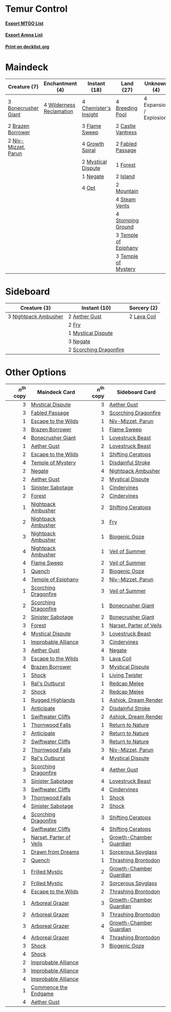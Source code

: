 # Temur Control

#### [Export MTGO List](../collection/Temur%20Control/Temur%20Control.txt)
#### [Export Arena List](../collection/Temur%20Control/Temur%20Control_arena.txt)
#### [Print on decklist.org](http://decklist.org/?deckmain=3%09Bonecrusher%20Giant%0A2%09Brazen%20Borrower%0A4%09Breeding%20Pool%0A2%09Castle%20Vantress%0A4%09Chemister's%20Insight%0A4%09Expansion%20/%20Explosion%0A2%09Fabled%20Passage%0A3%09Flame%20Sweep%0A1%09Forest%0A4%09Growth%20Spiral%0A2%09Island%0A2%09Mountain%0A2%09Mystical%20Dispute%0A1%09Negate%0A2%09Niv-Mizzet,%20Parun%0A4%09Opt%0A4%09Steam%20Vents%0A4%09Stomping%20Ground%0A3%09Temple%20of%20Epiphany%0A3%09Temple%20of%20Mystery%0A4%09Wilderness%20Reclamation&deckside=2%09Aether%20Gust%0A2%09Fry%0A2%09Lava%20Coil%0A1%09Mystical%20Dispute%0A3%09Negate%0A3%09Nightpack%20Ambusher%0A2%09Scorching%20Dragonfire)
# Maindeck

|                                         Creature (7)                                         |                                          Enchantment (4)                                          |                                          Instant (18)                                          |                                           Land (27)                                           |      Unknown (4)      |
|----------------------------------------------------------------------------------------------|---------------------------------------------------------------------------------------------------|------------------------------------------------------------------------------------------------|-----------------------------------------------------------------------------------------------|-----------------------|
|3 [Bonecrusher Giant](http://gatherer.wizards.com/Pages/Card/Details.aspx?multiverseid=473077)|4 [Wilderness Reclamation](http://gatherer.wizards.com/Pages/Card/Details.aspx?multiverseid=457293)|4 [Chemister's Insight](http://gatherer.wizards.com/Pages/Card/Details.aspx?multiverseid=452782)|4 [Breeding Pool](http://gatherer.wizards.com/Pages/Card/Details.aspx?multiverseid=97088)      |4 Expansion / Explosion|
|2 [Brazen Borrower](http://gatherer.wizards.com/Pages/Card/Details.aspx?multiverseid=473001)  |                                                                                                   |3 [Flame Sweep](http://gatherer.wizards.com/Pages/Card/Details.aspx?multiverseid=466893)        |2 [Castle Vantress](http://gatherer.wizards.com/Pages/Card/Details.aspx?multiverseid=473204)   |                       |
|2 [Niv-Mizzet, Parun](http://gatherer.wizards.com/Pages/Card/Details.aspx?multiverseid=452942)|                                                                                                   |4 [Growth Spiral](http://gatherer.wizards.com/Pages/Card/Details.aspx?multiverseid=457322)      |2 [Fabled Passage](http://gatherer.wizards.com/Pages/Card/Details.aspx?multiverseid=473206)    |                       |
|                                                                                              |                                                                                                   |2 [Mystical Dispute](http://gatherer.wizards.com/Pages/Card/Details.aspx?multiverseid=473020)   |1 [Forest](http://gatherer.wizards.com/Pages/Card/Details.aspx?multiverseid=439860)            |                       |
|                                                                                              |                                                                                                   |1 [Negate](http://gatherer.wizards.com/Pages/Card/Details.aspx?multiverseid=423707)             |2 [Island](http://gatherer.wizards.com/Pages/Card/Details.aspx?multiverseid=439857)            |                       |
|                                                                                              |                                                                                                   |4 [Opt](http://gatherer.wizards.com/Pages/Card/Details.aspx?multiverseid=442948)                |2 [Mountain](http://gatherer.wizards.com/Pages/Card/Details.aspx?multiverseid=439859)          |                       |
|                                                                                              |                                                                                                   |                                                                                                |4 [Steam Vents](http://gatherer.wizards.com/Pages/Card/Details.aspx?multiverseid=405109)       |                       |
|                                                                                              |                                                                                                   |                                                                                                |4 [Stomping Ground](http://gatherer.wizards.com/Pages/Card/Details.aspx?multiverseid=405110)   |                       |
|                                                                                              |                                                                                                   |                                                                                                |3 [Temple of Epiphany](http://gatherer.wizards.com/Pages/Card/Details.aspx?multiverseid=442808)|                       |
|                                                                                              |                                                                                                   |                                                                                                |3 [Temple of Mystery](http://gatherer.wizards.com/Pages/Card/Details.aspx?multiverseid=373571) |                       |


# Sideboard

|                                         Creature (3)                                          |                                          Instant (10)                                           |                                     Sorcery (2)                                      |
|-----------------------------------------------------------------------------------------------|-------------------------------------------------------------------------------------------------|--------------------------------------------------------------------------------------|
|3 [Nightpack Ambusher](http://gatherer.wizards.com/Pages/Card/Details.aspx?multiverseid=466939)|2 [Aether Gust](http://gatherer.wizards.com/Pages/Card/Details.aspx?multiverseid=466796)         |2 [Lava Coil](http://gatherer.wizards.com/Pages/Card/Details.aspx?multiverseid=452858)|
|                                                                                               |2 [Fry](http://gatherer.wizards.com/Pages/Card/Details.aspx?multiverseid=466894)                 |                                                                                      |
|                                                                                               |1 [Mystical Dispute](http://gatherer.wizards.com/Pages/Card/Details.aspx?multiverseid=473020)    |                                                                                      |
|                                                                                               |3 [Negate](http://gatherer.wizards.com/Pages/Card/Details.aspx?multiverseid=423707)              |                                                                                      |
|                                                                                               |2 [Scorching Dragonfire](http://gatherer.wizards.com/Pages/Card/Details.aspx?multiverseid=473101)|                                                                                      |


# Other Options

|*n*<sup>th</sup> copy|                                          Maindeck Card                                           |*n*<sup>th</sup> copy|                                          Sideboard Card                                          |
|--------------------:|--------------------------------------------------------------------------------------------------|--------------------:|--------------------------------------------------------------------------------------------------|
|                    3|[Mystical Dispute](http://gatherer.wizards.com/Pages/Card/Details.aspx?multiverseid=473020)       |                    3|[Aether Gust](http://gatherer.wizards.com/Pages/Card/Details.aspx?multiverseid=466796)            |
|                    3|[Fabled Passage](http://gatherer.wizards.com/Pages/Card/Details.aspx?multiverseid=473206)         |                    3|[Scorching Dragonfire](http://gatherer.wizards.com/Pages/Card/Details.aspx?multiverseid=473101)   |
|                    1|[Escape to the Wilds](http://gatherer.wizards.com/Pages/Card/Details.aspx?multiverseid=473151)    |                    1|[Niv-Mizzet, Parun](http://gatherer.wizards.com/Pages/Card/Details.aspx?multiverseid=452942)      |
|                    3|[Brazen Borrower](http://gatherer.wizards.com/Pages/Card/Details.aspx?multiverseid=473001)        |                    1|[Flame Sweep](http://gatherer.wizards.com/Pages/Card/Details.aspx?multiverseid=466893)            |
|                    4|[Bonecrusher Giant](http://gatherer.wizards.com/Pages/Card/Details.aspx?multiverseid=473077)      |                    1|[Lovestruck Beast](http://gatherer.wizards.com/Pages/Card/Details.aspx?multiverseid=473127)       |
|                    1|[Aether Gust](http://gatherer.wizards.com/Pages/Card/Details.aspx?multiverseid=466796)            |                    2|[Lovestruck Beast](http://gatherer.wizards.com/Pages/Card/Details.aspx?multiverseid=473127)       |
|                    2|[Escape to the Wilds](http://gatherer.wizards.com/Pages/Card/Details.aspx?multiverseid=473151)    |                    1|[Shifting Ceratops](http://gatherer.wizards.com/Pages/Card/Details.aspx?multiverseid=466948)      |
|                    4|[Temple of Mystery](http://gatherer.wizards.com/Pages/Card/Details.aspx?multiverseid=373571)      |                    1|[Disdainful Stroke](http://gatherer.wizards.com/Pages/Card/Details.aspx?multiverseid=420705)      |
|                    2|[Negate](http://gatherer.wizards.com/Pages/Card/Details.aspx?multiverseid=423707)                 |                    4|[Nightpack Ambusher](http://gatherer.wizards.com/Pages/Card/Details.aspx?multiverseid=466939)     |
|                    2|[Aether Gust](http://gatherer.wizards.com/Pages/Card/Details.aspx?multiverseid=466796)            |                    2|[Mystical Dispute](http://gatherer.wizards.com/Pages/Card/Details.aspx?multiverseid=473020)       |
|                    1|[Sinister Sabotage](http://gatherer.wizards.com/Pages/Card/Details.aspx?multiverseid=452804)      |                    1|[Cindervines](http://gatherer.wizards.com/Pages/Card/Details.aspx?multiverseid=457305)            |
|                    2|[Forest](http://gatherer.wizards.com/Pages/Card/Details.aspx?multiverseid=439860)                 |                    2|[Cindervines](http://gatherer.wizards.com/Pages/Card/Details.aspx?multiverseid=457305)            |
|                    1|[Nightpack Ambusher](http://gatherer.wizards.com/Pages/Card/Details.aspx?multiverseid=466939)     |                    2|[Shifting Ceratops](http://gatherer.wizards.com/Pages/Card/Details.aspx?multiverseid=466948)      |
|                    2|[Nightpack Ambusher](http://gatherer.wizards.com/Pages/Card/Details.aspx?multiverseid=466939)     |                    3|[Fry](http://gatherer.wizards.com/Pages/Card/Details.aspx?multiverseid=466894)                    |
|                    3|[Nightpack Ambusher](http://gatherer.wizards.com/Pages/Card/Details.aspx?multiverseid=466939)     |                    1|[Biogenic Ooze](http://gatherer.wizards.com/Pages/Card/Details.aspx?multiverseid=457266)          |
|                    4|[Nightpack Ambusher](http://gatherer.wizards.com/Pages/Card/Details.aspx?multiverseid=466939)     |                    1|[Veil of Summer](http://gatherer.wizards.com/Pages/Card/Details.aspx?multiverseid=466952)         |
|                    4|[Flame Sweep](http://gatherer.wizards.com/Pages/Card/Details.aspx?multiverseid=466893)            |                    2|[Veil of Summer](http://gatherer.wizards.com/Pages/Card/Details.aspx?multiverseid=466952)         |
|                    1|[Quench](http://gatherer.wizards.com/Pages/Card/Details.aspx?multiverseid=457192)                 |                    2|[Biogenic Ooze](http://gatherer.wizards.com/Pages/Card/Details.aspx?multiverseid=457266)          |
|                    4|[Temple of Epiphany](http://gatherer.wizards.com/Pages/Card/Details.aspx?multiverseid=442808)     |                    2|[Niv-Mizzet, Parun](http://gatherer.wizards.com/Pages/Card/Details.aspx?multiverseid=452942)      |
|                    1|[Scorching Dragonfire](http://gatherer.wizards.com/Pages/Card/Details.aspx?multiverseid=473101)   |                    3|[Veil of Summer](http://gatherer.wizards.com/Pages/Card/Details.aspx?multiverseid=466952)         |
|                    2|[Scorching Dragonfire](http://gatherer.wizards.com/Pages/Card/Details.aspx?multiverseid=473101)   |                    1|[Bonecrusher Giant](http://gatherer.wizards.com/Pages/Card/Details.aspx?multiverseid=473077)      |
|                    2|[Sinister Sabotage](http://gatherer.wizards.com/Pages/Card/Details.aspx?multiverseid=452804)      |                    2|[Bonecrusher Giant](http://gatherer.wizards.com/Pages/Card/Details.aspx?multiverseid=473077)      |
|                    3|[Forest](http://gatherer.wizards.com/Pages/Card/Details.aspx?multiverseid=439860)                 |                    1|[Narset, Parter of Veils](http://gatherer.wizards.com/Pages/Card/Details.aspx?multiverseid=460988)|
|                    4|[Mystical Dispute](http://gatherer.wizards.com/Pages/Card/Details.aspx?multiverseid=473020)       |                    3|[Lovestruck Beast](http://gatherer.wizards.com/Pages/Card/Details.aspx?multiverseid=473127)       |
|                    1|[Improbable Alliance](http://gatherer.wizards.com/Pages/Card/Details.aspx?multiverseid=473155)    |                    3|[Cindervines](http://gatherer.wizards.com/Pages/Card/Details.aspx?multiverseid=457305)            |
|                    3|[Aether Gust](http://gatherer.wizards.com/Pages/Card/Details.aspx?multiverseid=466796)            |                    4|[Negate](http://gatherer.wizards.com/Pages/Card/Details.aspx?multiverseid=423707)                 |
|                    3|[Escape to the Wilds](http://gatherer.wizards.com/Pages/Card/Details.aspx?multiverseid=473151)    |                    3|[Lava Coil](http://gatherer.wizards.com/Pages/Card/Details.aspx?multiverseid=452858)              |
|                    4|[Brazen Borrower](http://gatherer.wizards.com/Pages/Card/Details.aspx?multiverseid=473001)        |                    3|[Mystical Dispute](http://gatherer.wizards.com/Pages/Card/Details.aspx?multiverseid=473020)       |
|                    1|[Shock](http://gatherer.wizards.com/Pages/Card/Details.aspx?multiverseid=129732)                  |                    1|[Living Twister](http://gatherer.wizards.com/Pages/Card/Details.aspx?multiverseid=461130)         |
|                    1|[Ral's Outburst](http://gatherer.wizards.com/Pages/Card/Details.aspx?multiverseid=461139)         |                    1|[Redcap Melee](http://gatherer.wizards.com/Pages/Card/Details.aspx?multiverseid=473097)           |
|                    2|[Shock](http://gatherer.wizards.com/Pages/Card/Details.aspx?multiverseid=129732)                  |                    2|[Redcap Melee](http://gatherer.wizards.com/Pages/Card/Details.aspx?multiverseid=473097)           |
|                    1|[Rugged Highlands](http://gatherer.wizards.com/Pages/Card/Details.aspx?multiverseid=420935)       |                    1|[Ashiok, Dream Render](http://gatherer.wizards.com/Pages/Card/Details.aspx?multiverseid=461155)   |
|                    1|[Anticipate](http://gatherer.wizards.com/Pages/Card/Details.aspx?multiverseid=401813)             |                    2|[Disdainful Stroke](http://gatherer.wizards.com/Pages/Card/Details.aspx?multiverseid=420705)      |
|                    1|[Swiftwater Cliffs](http://gatherer.wizards.com/Pages/Card/Details.aspx?multiverseid=405407)      |                    2|[Ashiok, Dream Render](http://gatherer.wizards.com/Pages/Card/Details.aspx?multiverseid=461155)   |
|                    1|[Thornwood Falls](http://gatherer.wizards.com/Pages/Card/Details.aspx?multiverseid=405420)        |                    1|[Return to Nature](http://gatherer.wizards.com/Pages/Card/Details.aspx?multiverseid=461102)       |
|                    2|[Anticipate](http://gatherer.wizards.com/Pages/Card/Details.aspx?multiverseid=401813)             |                    2|[Return to Nature](http://gatherer.wizards.com/Pages/Card/Details.aspx?multiverseid=461102)       |
|                    2|[Swiftwater Cliffs](http://gatherer.wizards.com/Pages/Card/Details.aspx?multiverseid=405407)      |                    3|[Return to Nature](http://gatherer.wizards.com/Pages/Card/Details.aspx?multiverseid=461102)       |
|                    2|[Thornwood Falls](http://gatherer.wizards.com/Pages/Card/Details.aspx?multiverseid=405420)        |                    3|[Niv-Mizzet, Parun](http://gatherer.wizards.com/Pages/Card/Details.aspx?multiverseid=452942)      |
|                    2|[Ral's Outburst](http://gatherer.wizards.com/Pages/Card/Details.aspx?multiverseid=461139)         |                    4|[Mystical Dispute](http://gatherer.wizards.com/Pages/Card/Details.aspx?multiverseid=473020)       |
|                    3|[Scorching Dragonfire](http://gatherer.wizards.com/Pages/Card/Details.aspx?multiverseid=473101)   |                    4|[Aether Gust](http://gatherer.wizards.com/Pages/Card/Details.aspx?multiverseid=466796)            |
|                    3|[Sinister Sabotage](http://gatherer.wizards.com/Pages/Card/Details.aspx?multiverseid=452804)      |                    4|[Lovestruck Beast](http://gatherer.wizards.com/Pages/Card/Details.aspx?multiverseid=473127)       |
|                    3|[Swiftwater Cliffs](http://gatherer.wizards.com/Pages/Card/Details.aspx?multiverseid=405407)      |                    4|[Cindervines](http://gatherer.wizards.com/Pages/Card/Details.aspx?multiverseid=457305)            |
|                    3|[Thornwood Falls](http://gatherer.wizards.com/Pages/Card/Details.aspx?multiverseid=405420)        |                    1|[Shock](http://gatherer.wizards.com/Pages/Card/Details.aspx?multiverseid=129732)                  |
|                    4|[Sinister Sabotage](http://gatherer.wizards.com/Pages/Card/Details.aspx?multiverseid=452804)      |                    2|[Shock](http://gatherer.wizards.com/Pages/Card/Details.aspx?multiverseid=129732)                  |
|                    4|[Scorching Dragonfire](http://gatherer.wizards.com/Pages/Card/Details.aspx?multiverseid=473101)   |                    3|[Shifting Ceratops](http://gatherer.wizards.com/Pages/Card/Details.aspx?multiverseid=466948)      |
|                    4|[Swiftwater Cliffs](http://gatherer.wizards.com/Pages/Card/Details.aspx?multiverseid=405407)      |                    4|[Shifting Ceratops](http://gatherer.wizards.com/Pages/Card/Details.aspx?multiverseid=466948)      |
|                    1|[Narset, Parter of Veils](http://gatherer.wizards.com/Pages/Card/Details.aspx?multiverseid=460988)|                    1|[Growth-Chamber Guardian](http://gatherer.wizards.com/Pages/Card/Details.aspx?multiverseid=457272)|
|                    1|[Drawn from Dreams](http://gatherer.wizards.com/Pages/Card/Details.aspx?multiverseid=466810)      |                    1|[Sorcerous Spyglass](http://gatherer.wizards.com/Pages/Card/Details.aspx?multiverseid=435407)     |
|                    2|[Quench](http://gatherer.wizards.com/Pages/Card/Details.aspx?multiverseid=457192)                 |                    1|[Thrashing Brontodon](http://gatherer.wizards.com/Pages/Card/Details.aspx?multiverseid=456570)    |
|                    1|[Frilled Mystic](http://gatherer.wizards.com/Pages/Card/Details.aspx?multiverseid=457318)         |                    2|[Growth-Chamber Guardian](http://gatherer.wizards.com/Pages/Card/Details.aspx?multiverseid=457272)|
|                    2|[Frilled Mystic](http://gatherer.wizards.com/Pages/Card/Details.aspx?multiverseid=457318)         |                    2|[Sorcerous Spyglass](http://gatherer.wizards.com/Pages/Card/Details.aspx?multiverseid=435407)     |
|                    4|[Escape to the Wilds](http://gatherer.wizards.com/Pages/Card/Details.aspx?multiverseid=473151)    |                    2|[Thrashing Brontodon](http://gatherer.wizards.com/Pages/Card/Details.aspx?multiverseid=456570)    |
|                    1|[Arboreal Grazer](http://gatherer.wizards.com/Pages/Card/Details.aspx?multiverseid=461076)        |                    3|[Growth-Chamber Guardian](http://gatherer.wizards.com/Pages/Card/Details.aspx?multiverseid=457272)|
|                    2|[Arboreal Grazer](http://gatherer.wizards.com/Pages/Card/Details.aspx?multiverseid=461076)        |                    3|[Thrashing Brontodon](http://gatherer.wizards.com/Pages/Card/Details.aspx?multiverseid=456570)    |
|                    3|[Arboreal Grazer](http://gatherer.wizards.com/Pages/Card/Details.aspx?multiverseid=461076)        |                    4|[Growth-Chamber Guardian](http://gatherer.wizards.com/Pages/Card/Details.aspx?multiverseid=457272)|
|                    4|[Arboreal Grazer](http://gatherer.wizards.com/Pages/Card/Details.aspx?multiverseid=461076)        |                    4|[Thrashing Brontodon](http://gatherer.wizards.com/Pages/Card/Details.aspx?multiverseid=456570)    |
|                    3|[Shock](http://gatherer.wizards.com/Pages/Card/Details.aspx?multiverseid=129732)                  |                    3|[Biogenic Ooze](http://gatherer.wizards.com/Pages/Card/Details.aspx?multiverseid=457266)          |
|                    4|[Shock](http://gatherer.wizards.com/Pages/Card/Details.aspx?multiverseid=129732)                  |                     |                                                                                                  |
|                    2|[Improbable Alliance](http://gatherer.wizards.com/Pages/Card/Details.aspx?multiverseid=473155)    |                     |                                                                                                  |
|                    3|[Improbable Alliance](http://gatherer.wizards.com/Pages/Card/Details.aspx?multiverseid=473155)    |                     |                                                                                                  |
|                    4|[Improbable Alliance](http://gatherer.wizards.com/Pages/Card/Details.aspx?multiverseid=473155)    |                     |                                                                                                  |
|                    1|[Commence the Endgame](http://gatherer.wizards.com/Pages/Card/Details.aspx?multiverseid=460972)   |                     |                                                                                                  |
|                    4|[Aether Gust](http://gatherer.wizards.com/Pages/Card/Details.aspx?multiverseid=466796)            |                     |                                                                                                  |

